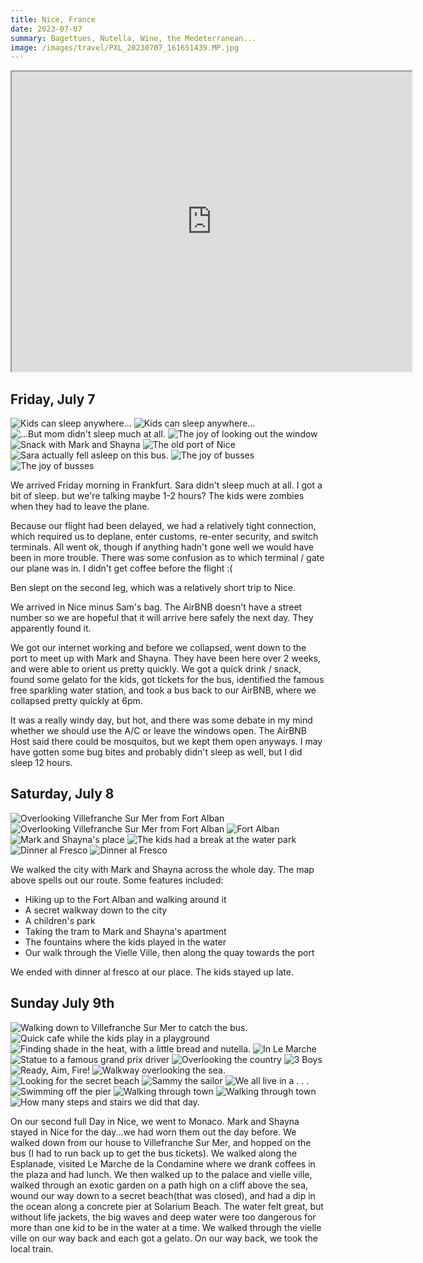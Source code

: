 ```yaml
---
title: Nice, France
date: 2023-07-07
summary: Bagettues, Nutella, Wine, the Medeterranean...
image: /images/travel/PXL_20230707_161651439.MP.jpg
---
```



<!-- ## Nice, France -->

<iframe src="https://www.google.com/maps/d/u/0/embed?mid=1bEfAwkkqDugbkyTRCxiFMt3YXHrM3XM&ehbc=2E312F" width="640" height="480"></iframe>


## Friday, July 7

![Kids can sleep anywhere...](/images/travel/PXL_20230707_074237233.jpg)
![Kids can sleep anywhere...](/images/travel/PXL_20230707_074246209.jpg)
![...But mom didn't sleep much at all.](/images/travel/PXL_20230707_082005775.jpg)
![The joy of looking out the window](/images/travel/PXL_20230707_112846322.MP.jpg)
![Snack with Mark and Shayna](/images/travel/PXL_20230707_152815813.MP.jpg)
![The old port of Nice](/images/travel/PXL_20230707_161651439.MP.jpg)
![Sara actually fell asleep on this bus.](/images/travel/PXL_20230707_164446447.jpg)
![The joy of busses](/images/travel/PXL_20230707_164456997.jpg)
![The joy of busses](/images/travel/PXL_20230707_164506132.MP.jpg)

We arrived Friday morning in Frankfurt.  Sara didn't sleep much at all.  I got a bit of sleep. but we're talking maybe 1-2 hours?  The kids were zombies when they had to leave the plane.

Because our flight had been delayed, we had a relatively tight connection, which required us to deplane, enter customs, re-enter security, and switch terminals.  All went ok, though if anything hadn't gone well we would have been in more trouble.  There was some confusion as to which terminal / gate our plane was in.  I didn't get coffee before the flight :(

Ben slept on the second leg, which was a relatively short trip to Nice.

We arrived in Nice minus Sam's bag.  The AirBNB doesn't have a street number so we are hopeful that it will arrive here safely the next day.  They apparently found it.

We got our internet working and before we collapsed, went down to the port to meet up with Mark and Shayna.  They have been here over 2 weeks, and were able to orient us pretty quickly.  We got a quick drink / snack, found some gelato for the kids, got tickets for the bus, identified the famous free sparkling water station, and took a bus back to our AirBNB, where we collapsed pretty quickly at 6pm. 

It was a really windy day, but hot, and there was some debate in my mind whether we should use the A/C or leave the windows open.  The AirBNB Host said there could be mosquitos, but we kept them open anyways.  I may have gotten some bug bites and probably didn't sleep as well, but I did sleep 12 hours.

## Saturday, July 8



![Overlooking Villefranche Sur Mer from Fort Alban](/images/travel/PXL_20230708_094108628.jpg)
![Overlooking Villefranche Sur Mer from Fort Alban](/images/travel/PXL_20230708_094254814.jpg)
![Fort Alban](/images/travel/PXL_20230708_095403533.jpg)
![Mark and Shayna's place](/images/travel/PXL_20230708_124023587.jpg)
![The kids had a break at the water park](/images/travel/PXL_20230708_144651181.jpg)
![Dinner al Fresco](/images/travel/PXL_20230708_173618993.jpg)
![Dinner al Fresco](/images/travel/PXL_20230708_173651243.jpg)


We walked the city with Mark and Shayna across the whole day.  The map above spells out our route.  Some features included:


* Hiking up to the Fort Alban and walking around it
* A secret walkway down to the city
* A children's park
* Taking the tram to Mark and Shayna's apartment
* The fountains where the kids played in the water
* Our walk through the Vielle Ville, then along the quay towards the port

We ended with dinner al fresco at our place.  The kids stayed up late.

## Sunday July 9th



![Walking down to Villefranche Sur Mer to catch the bus.](/images/travel/PXL_20230709_082808595.jpg)
![Quick cafe while the kids play in a playground](/images/travel/PXL_20230709_093326082.jpg)
![Finding shade in the heat, with a little bread and nutella.](/images/travel/PXL_20230709_094345237.MP.jpg)
![In Le Marche](/images/travel/PXL_20230709_100558698.jpg)
![Statue to a famous grand prix driver](/images/travel/PXL_20230709_103211937.jpg)
![Overlooking the country](/images/travel/PXL_20230709_104210627.jpg)
![3 Boys](/images/travel/PXL_20230709_104410443.jpg)
![Ready, Aim, Fire!](/images/travel/PXL_20230709_104707793.jpg)
![Walkway overlooking the sea.](/images/travel/PXL_20230709_105609204.MP.jpg)
![Looking for the secret beach](/images/travel/PXL_20230709_105758514.jpg)
![Sammy the sailor](/images/travel/PXL_20230709_110123800.jpg)
![We all live in a . . .](/images/travel/PXL_20230709_110541115.jpg)
![Swimming off the pier](/images/travel/PXL_20230709_114209568.MP.jpg)
![Walking through town](/images/travel/PXL_20230709_122256461.jpg)
![Walking through town](/images/travel/PXL_20230709_122421848.jpg)
![How many steps and stairs we did that day.](/images/travel/PXL_20230709_191556082.jpg)

On our second full Day in Nice, we went to Monaco.  Mark and Shayna stayed in Nice for the day...we had worn them out the day before.  We walked down from our house to Villefranche Sur Mer, and hopped on the bus  (I had to run back up to get the bus tickets).  We walked along the Esplanade, visited Le Marche de la Condamine where we  drank coffees in the plaza and had lunch.  We then walked up to the palace and vielle ville, walked through an exotic garden on a path high on a cliff above the sea, wound our way down to a secret beach(that was closed), and had a dip in the ocean along a concrete pier at Solarium Beach.  The water felt great, but without life jackets, the big waves and deep water were too dangerous for more than one kid to be in the water at a time.  We walked through the vielle ville on our way back and each got a gelato. On our way back, we took the local train.

